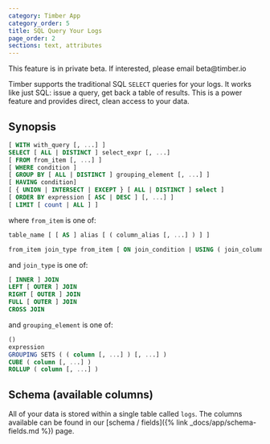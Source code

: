 ```yaml
---
category: Timber App
category_order: 5
title: SQL Query Your Logs
page_order: 2
sections: text, attributes
---
```


<div class="info-notice">This feature is in private beta. If interested, please email beta@timber.io</div>


Timber supports the traditional SQL `SELECT` queries for your logs. It works like just SQL:
issue a query, get back a table of results. This is a power feature and provides
direct, clean access to your data.


## Synopsis

```sql
[ WITH with_query [, ...] ]
SELECT [ ALL | DISTINCT ] select_expr [, ...]
[ FROM from_item [, ...] ]
[ WHERE condition ]
[ GROUP BY [ ALL | DISTINCT ] grouping_element [, ...] ]
[ HAVING condition]
[ { UNION | INTERSECT | EXCEPT } [ ALL | DISTINCT ] select ]
[ ORDER BY expression [ ASC | DESC ] [, ...] ]
[ LIMIT [ count | ALL ] ]
```

where `from_item` is one of:

```sql
table_name [ [ AS ] alias [ ( column_alias [, ...] ) ] ]
```

```sql
from_item join_type from_item [ ON join_condition | USING ( join_column [, ...] ) ]
```

and `join_type` is one of:

```sql
[ INNER ] JOIN
LEFT [ OUTER ] JOIN
RIGHT [ OUTER ] JOIN
FULL [ OUTER ] JOIN
CROSS JOIN
```

and `grouping_element` is one of:

```sql
()
expression
GROUPING SETS ( ( column [, ...] ) [, ...] )
CUBE ( column [, ...] )
ROLLUP ( column [, ...] )
```

## Schema (available columns)

All of your data is stored within a single table called `logs`. The columns available
can be found in our [schema / fields]({% link _docs/app/schema-fields.md %}) page.